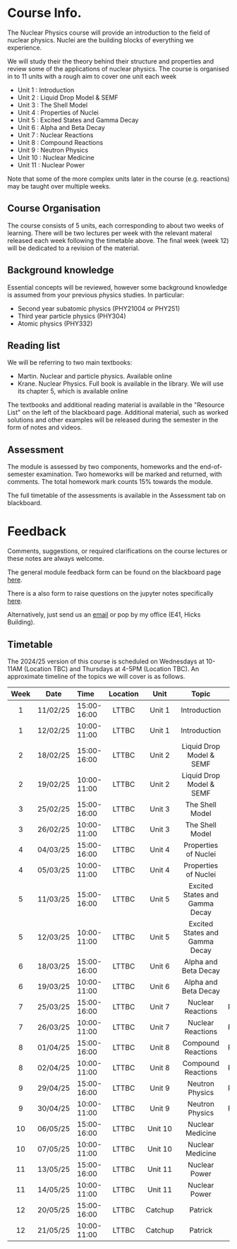 # Course Info.

The Nuclear Physics course will provide an introduction to the field of nuclear physics. Nuclei are the building blocks of 
everything we experience.

We will study their the theory behind their structure and properties and review some of the applications of nuclear physics. 
The course is organised in to 11 units with a rough aim to cover one unit each week
- Unit  1 : Introduction
- Unit  2 : Liquid Drop Model & SEMF
- Unit  3 : The Shell Model
- Unit  4 : Properties of Nuclei
- Unit  5 : Excited States and Gamma Decay
- Unit  6 : Alpha and Beta Decay
- Unit  7 : Nuclear Reactions
- Unit  8 : Compound Reactions
- Unit  9 : Neutron Physics
- Unit 10 : Nuclear Medicine 
- Unit 11 : Nuclear Power

Note that some of the more complex units later in the course (e.g. reactions) may be taught over multiple weeks.

## Course Organisation
The course consists of 5 units, each corresponding to about two weeks of learning. 
There will be two lectures per week with the relevant materal released each week following the timetable above.
The final week (week 12) will be dedicated to a revision of the material. 

## Background knowledge
Essential concepts will be reviewed, however some background knowledge is assumed from your previous physics studies. In 
particular:

- Second year subatomic physics (PHY21004 or PHY251)
- Third year particle physics (PHY304)
- Atomic physics (PHY332)

## Reading list
We will be referring to two main textbooks:
- Martin. Nuclear and particle physics. Available online
- Krane. Nuclear Physics. Full book is available in the library. We will use its chapter 5, which is available online

The textbooks and additional reading material is available in the "Resource List" on the left of the blackboard page.
Additional material, such as worked solutions and other examples will be released during the semester in the form of notes and 
videos. 


## Assessment
The module is assessed by two components, homeworks and the end-of-semester examination. Two homeworks will be marked and returned, with comments.  The total homework mark counts 15% towards the module. 

The full timetable of the assessments is available in the Assessment tab on blackboard.


# Feedback

Comments, suggestions, or required clarifications on the course lectures or these notes are always welcome.

The general module feedback form can be found on the blackboard page [here](https://blackboardlink).

There is a also form to raise questions on the jupyter notes specifically [here](https://googleforms).

Alternatively, just send us an [email](mailto:p.stowell@sheffield.ac.uk) or pop by my office (E41, Hicks Building).



## Timetable

The 2024/25 version of this course is scheduled on Wednesdays at 10-11AM (Location TBC) and Thursdays at 4-5PM (Location TBC).
An approximate timeline of the topics we will cover is as follows.


| Week | Date | Time | Location | Unit | Topic | Lecturer | 
| :-: | :-: | :- | :-: | :-: | :-: | :-: |
| 1 | 11/02/25 | 15:00-16:00 | LTTBC | Unit 1 | Introduction | Patrick 
| 1 | 12/02/25 | 10:00-11:00 | LTTBC | Unit 1 | Introduction | Patrick 
| 2 | 18/02/25 | 15:00-16:00 | LTTBC | Unit 2 | Liquid Drop Model & SEMF | Patrick 
| 2 | 19/02/25 | 10:00-11:00 | LTTBC | Unit 2 | Liquid Drop Model & SEMF | Patrick 
| 3 | 25/02/25 | 15:00-16:00 | LTTBC | Unit 3 | The Shell Model | Patrick 
| 3 | 26/02/25 | 10:00-11:00 | LTTBC | Unit 3 | The Shell Model | Patrick 
| 4 | 04/03/25 | 15:00-16:00 | LTTBC | Unit 4 | Properties of Nuclei | Patrick 
| 4 | 05/03/25 | 10:00-11:00 | LTTBC | Unit 4 | Properties of Nuclei | Patrick 
| 5 | 11/03/25 | 15:00-16:00 | LTTBC | Unit 5 | Excited States and Gamma Decay | Patrick  
| 5 | 12/03/25 | 10:00-11:00 | LTTBC | Unit 5 | Excited States and Gamma Decay | Patrick 
| 6 | 18/03/25 | 15:00-16:00 | LTTBC | Unit 6 | Alpha and Beta Decay | Liz 
| 6 | 19/03/25 | 10:00-11:00 | LTTBC | Unit 6 | Alpha and Beta Decay | Liz 
| 7 | 25/03/25 | 15:00-16:00 | LTTBC | Unit 7 | Nuclear Reactions | Patrick/Susan 
| 7 | 26/03/25 | 10:00-11:00 | LTTBC | Unit 7 | Nuclear Reactions | Patrick/Susan  
| 8 | 01/04/25 | 15:00-16:00 | LTTBC | Unit 8 | Compound Reactions | Patrick/Susan  
| 8 | 02/04/25 | 10:00-11:00 | LTTBC | Unit 8 | Compound Reactions | Patrick/Susan  
| 9 | 29/04/25 | 15:00-16:00 | LTTBC | Unit 9 | Neutron Physics | Patrick/Susan  
| 9 | 30/04/25 | 10:00-11:00 | LTTBC | Unit 9 | Neutron Physics | Patrick/Susan  
| 10 | 06/05/25 | 15:00-16:00 | LTTBC | Unit 10 | Nuclear Medicine | Jon  
| 10 | 07/05/25 | 10:00-11:00 | LTTBC | Unit 10 | Nuclear Medicine | Jon  
| 11 | 13/05/25 | 15:00-16:00 | LTTBC | Unit 11 | Nuclear Power | Liz 
| 11 | 14/05/25 | 10:00-11:00 | LTTBC | Unit 11 | Nuclear Power | Liz 
| 12 | 20/05/25 | 15:00-16:00 | LTTBC | Catchup | Patrick 
| 12 | 21/05/25 | 10:00-11:00 | LTTBC | Catchup | Patrick 


